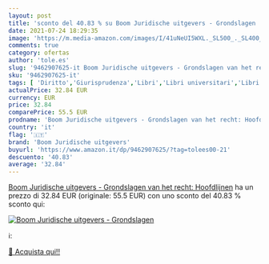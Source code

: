```yaml
---
layout: post
title: 'sconto del 40.83 % su Boom Juridische uitgevers - Grondslagen   '
date: 2021-07-24 18:29:35
image: 'https://m.media-amazon.com/images/I/41uNeUI5WXL._SL500_._SL400_.jpg'
comments: true
category: ofertas
author: 'tole.es'
slug: '9462907625-it Boom Juridische uitgevers - Grondslagen van het recht:...'
sku: '9462907625-it'
tags: [ 'Diritto','Giurisprudenza','Libri','Libri universitari','Libri universitari diritto','boom juridische uitgevers', ]
actualPrice: 32.84 EUR
currency: EUR
price: 32.84
comparePrice: 55.5 EUR
prodname: 'Boom Juridische uitgevers - Grondslagen van het recht: Hoofdlijnen'
country: 'it'
flag: '🇮🇹'
brand: 'Boom Juridische uitgevers'
buyurl: 'https://www.amazon.it/dp/9462907625/?tag=tolees00-21'
descuento: '40.83'
average: '32.84'
---
```


[Boom Juridische uitgevers - Grondslagen van het recht: Hoofdlijnen](https://www.amazon.it/dp/9462907625/?tag=tolees00-21) ha un prezzo di 32.84 EUR (originale: 55.5 EUR) con uno sconto del 40.83 % sconto qui:

[![Boom Juridische uitgevers - Grondslagen ](https://m.media-amazon.com/images/I/41uNeUI5WXL._SL500_._SL400_.jpg)](https://www.amazon.it/dp/9462907625/?tag=tolees00-21)

ℹ️:


[🛒 Acquista qui!!](https://www.amazon.it/dp/9462907625/?tag=tolees00-21)
